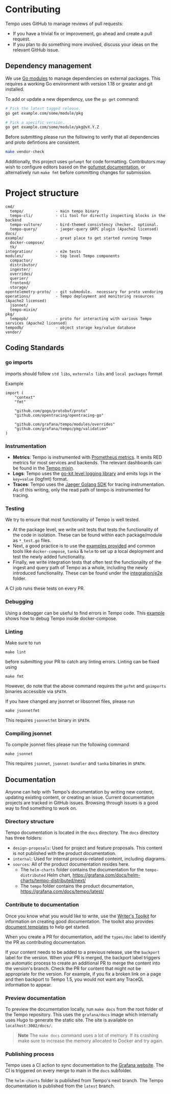 # Contributing

Tempo uses GitHub to manage reviews of pull requests:

- If you have a trivial fix or improvement, go ahead and create a pull request.
- If you plan to do something more involved, discuss your ideas on the relevant GitHub issue.

## Dependency management

We use [Go modules](https://golang.org/cmd/go/#hdr-Modules__module_versions__and_more) to manage dependencies on external packages.
This requires a working Go environment with version 1.18 or greater and git installed.

To add or update a new dependency, use the `go get` command:

```bash
# Pick the latest tagged release.
go get example.com/some/module/pkg

# Pick a specific version.
go get example.com/some/module/pkg@vX.Y.Z
```

Before submitting please run the following to verify that all dependencies and proto defintions are consistent.

```bash
make vendor-check
```

Additionally, this project uses `gofumpt` for code formatting.  Contributors may wish to configure editors based on the [gofumpt documentation](https://github.com/mvdan/gofumpt), or alternatively run `make fmt` before committing changes for submission.

# Project structure

```
cmd/
  tempo/              - main tempo binary
  tempo-cli/          - cli tool for directly inspecting blocks in the backend
  tempo-vulture/      - bird-themed consistency checker.  optional.
  tempo-query/        - jaeger-query GRPC plugin (Apache2 licensed)
docs/
example/              - great place to get started running Tempo
  docker-compose/
  tk/
integration/          - e2e tests
modules/              - top level Tempo components
  compactor/
  distributor/
  ingester/
  overrides/
  querier/
  frontend/
  storage/
opentelemetry-proto/  - git submodule.  necessary for proto vendoring
operations/           - Tempo deployment and monitoring resources (Apache2 licensed)
  jsonnet/
  tempo-mixin/
pkg/
  tempopb/            - proto for interacting with various Tempo services (Apache2 licensed)
tempodb/              - object storage key/value database
vendor/
```

## Coding Standards

### go imports
imports should follow `std libs`, `externals libs` and `local packages` format

Example
```
import (
	"context"
	"fmt"

	"github.com/gogo/protobuf/proto"
	"github.com/opentracing/opentracing-go"

	"github.com/grafana/tempo/modules/overrides"
	"github.com/grafana/tempo/pkg/validation"
)

```

### Instrumentation

- **Metrics**: Tempo is instrumented with [Prometheus metrics](https://prometheus.io/). It emits RED metrics for most
  services and backends. The relevant dashboards can be found in the [Tempo mixin](operations/tempo-mixin).
- **Logs**: Tempo uses the [go-kit level logging library](https://pkg.go.dev/github.com/go-kit/kit/log/level) and emits
  logs in the `key=value` (logfmt) format.
- **Traces**: Tempo uses the [Jaeger Golang SDK](https://github.com/jaegertracing/jaeger-client-go) for tracing instrumentation.
  As of this writing, only the read path of tempo is instrumented for tracing.

### Testing

We try to ensure that most functionality of Tempo is well tested.

- At the package level, we write unit tests that tests the functionality of the code in isolation.
  These can be found within each package/module as `*_test.go` files.
- Next, a good practice is to use the [examples provided](example) and common tools like `docker-compose`, `tanka` &
  `helm` to set up a local deployment and test the newly added functionality.
- Finally, we write integration tests that often test the functionality of the ingest and query path of Tempo as a
  whole, including the newly introduced functionality. These can be found under the [integration/e2e](integration/e2e)
  folder.

A CI job runs these tests on every PR.

### Debugging

Using a debugger can be useful to find errors in Tempo code. This [example](./example/docker-compose/debug)
shows how to debug Tempo inside docker-compose.

### Linting

Make sure to run

```
make lint
```

before submitting your PR to catch any linting errors. Linting can be fixed using

```
make fmt
```

However, do note that the above command requires the `gofmt` and `goimports` binaries accessible via `$PATH`.

If you have changed any jsonnet or libsonnet files, please run

```
make jsonnetfmt
```

This requires `jsonnetfmt` binary in `$PATH`.

### Compiling jsonnet

To compile jsonnet files please run the following command

```
make jsonnet
```

This requires `jsonnet`, `jsonnet-bundler` and `tanka` binaries in `$PATH`.

## Documentation

Anyone can help with Tempo's documentation by writing new content, updating existing content, or creating an issue.
Current documentation projects are tracked in GitHub issues. Browsing through issues is a good way to find something to work on.

### Directory structure

Tempo documentation is located in the `docs` directory. The `docs` directory has three folders:

- `design-proposals`: Used for project and feature proposals. This content is not published with the product documentation.
- `internal`: Used for internal process-related conteint, including diagrams.
- `sources`: All of the product documentation resides here.
   - The `helm-charts` folder contains the documentation for the `tempo-distributed` Helm chart, https://grafana.com/docs/helm-charts/tempo-distributed/next/
   - The `tempo` folder contains the product documentation, https://grafana.com/docs/tempo/latest/

### Contribute to documentation

Once you know what you would like to write, use the [Writer's Toolkit](https://grafana.com/docs/writers-toolkit/writing-guide/contribute-documentation/) for information on creating good documentation.
The toolkit also provides [document templates](https://github.com/grafana/writers-toolkit/tree/main/docs/static/templates) to help get started.

When you create a PR for documentation, add the `types/doc` label to identify the PR as contributing documentation. 

If your content needs to be added to a previous release, use the `backport` label for the version. When your PR is merged, the backport label triggers an automatic process to create an additional PR to merge the content into the version's branch. Check the PR for content that might not be appropriate for the version. For example, if you fix a broken link on a page and then backport to Tempo 1.5, you would not want any TraceQL information to appear.  

### Preview documentation

To preview the documentation locally, run `make docs` from the root folder of the Tempo repository. This uses
the `grafana/docs` image which internally uses Hugo to generate the static site. The site is available on `localhost:3002/docs/`.

> **Note** The `make docs` command uses a lot of memory. If its crashing make sure to increase the memory allocated to Docker
and try again.

### Publishing process

Tempo uses a CI action to sync documentation to the [Grafana website](https://grafana.com/docs/tempo/latest). The CI is
triggered on every merge to main in the `docs` subfolder.

The `helm-charts` folder is published from Tempo's next branch. The Tempo documentation is published from the `latest` branch.
